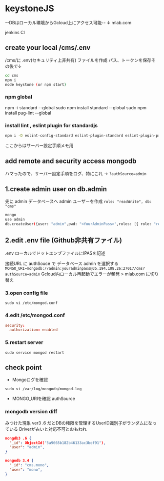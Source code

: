 # keystoneJS

--DBはローカル環境からGcloud上にアクセス可能--
↓
mlab.com

jenkins CI

## create your local /cms/.env

/cms/に .env(セキュリティ上非共有) ファイルを作成
パス、トークンを保存その後で↓

```sh
cd cms
npm i
node keystone (or npm start)
```

### npm global

npm -i standard --global
sudo npm install standard --global
sudo npm install pug-lint --global

### install lint , eslint plugin for standardjs

```sh
npm i -D eslint-config-standard eslint-plugin-standard eslint-plugin-promise
```

ここからはサーバー設定手順メモ用

## add remote and security access mongodb

ハマったので、サーバー設定手順をログ、特にこれ → `?authSource=admin`

## 1.create admin user  on db.admin

先に admin データベースへ admin ユーザーを作成
`role: "readWrite", db: "cms"`

```sh
mongo
use admin
db.createUser({user: "admin",pwd: "<YourAdminPass>",roles: [{ role: "readWrite", db: "cms" }]})
```

## 2.edit .env file (Github非共有ファイル)
.env ローカルでドットエンブファイルにIPASを記述

接続URL に authSouce で データベース admin を選択する
`MONGO_URI=mongodb://admin:youradminpass@35.194.108.26:27017/cms?authSource=admin`
Gcloud内ローカル再起動でエラーが頻発 > mlab.com に切り替え

### 3.open config file

`sudo vi /etc/mongod.conf`

### 4.edit /etc/mongod.conf

```conf
security:
  authorization: enabled
```

### 5.restart server

`sudo service mongod restart`

## check point

- Mongoログを確認

`sudo vi /var/log/mongodb/mongod.log`

- MONGO_URIを確認 authSource

### mongodb version diff

みつけた現象
ver3 .6 だとDBの権限を管理するUserID識別子がランダムになっている
Driverが古いと対応不可とおもわれ

```json
mongdb3 .6 {
  "_id": ObjectId("5a9665b182b46133ac3bef91"),
  "user": "admin",
}

mongodb 3.4 {
  "_id": "cms.mono",
  "user": "mono",
}
```